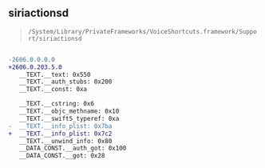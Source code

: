 ## siriactionsd

> `/System/Library/PrivateFrameworks/VoiceShortcuts.framework/Support/siriactionsd`

```diff

-2606.0.0.0.0
+2606.0.203.5.0
   __TEXT.__text: 0x550
   __TEXT.__auth_stubs: 0x200
   __TEXT.__const: 0xa

   __TEXT.__cstring: 0x6
   __TEXT.__objc_methname: 0x10
   __TEXT.__swift5_typeref: 0xa
-  __TEXT.__info_plist: 0x7ba
+  __TEXT.__info_plist: 0x7c2
   __TEXT.__unwind_info: 0x80
   __DATA_CONST.__auth_got: 0x100
   __DATA_CONST.__got: 0x28

```
